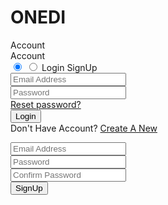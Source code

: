 # ONEDI
<!DOCTYPE html>
<html lang="en" dir="ltr">
  <head>
    <meta charset="utf-8">
    <title>Sign Up | Log In</title>
    <link rel="stylesheet" href="style.css">
    <meta name="viewport" content="width=device-width, initial-scale=1.0">
  </head>
  <body>
    <div class="wrapper">
       <div class="title-text">
          <div class="title login">
             Account 
          </div>
          <div class="title signup">
             Account
          </div>
       </div>
       <div class="form-container">
          <div class="slide-controls">
             <input type="radio" name="slide" id="login" checked>
             <input type="radio" name="slide" id="signup">
             <label for="login" class="slide login">Login</label>
             <label for="signup" class="slide signup">SignUp</label>
             <div class="slider-tab"></div>
          </div>
          <div class="form-inner">
             <form action="#" class="login">
                <div class="field">
                   <input type="text" placeholder="Email Address" required>
                </div>
                <div class="field">
                   <input type="password" placeholder="Password" required>
                </div>
                <div class="pass-link">
                   <a href="#">Reset password?</a>
                </div>
                <div class="field btn">
                   <div class="btn-layer"></div>
                   <input type="submit" value="Login">
                </div>
                <div class="signup-link">
                   Don't Have Account? <a href="">Create A New</a>
                </div>
             </form>
             <form action="#" class="signup">
                <div class="field">
                   <input type="text" placeholder="Email Address" required>
                </div>
                <div class="field">
                   <input type="password" placeholder="Password" required>
                </div>
                <div class="field">
                   <input type="password" placeholder="Confirm Password" required>
                </div>
                <div class="field btn">
                   <div class="btn-layer"></div>
                   <input type="submit" value="SignUp">
                </div>
             </form>
          </div>
       </div>
    </div>
    <script src="style.js"></script>
  </body>
</html>
